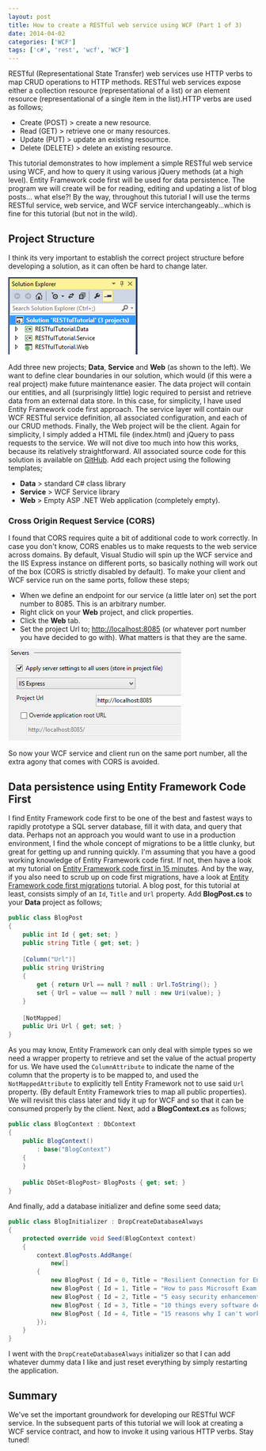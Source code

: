```yaml
---
layout: post
title: How to create a RESTful web service using WCF (Part 1 of 3)
date: 2014-04-02
categories: ['WCF']
tags: ['c#', 'rest', 'wcf', 'WCF']
---
```


RESTful (Representational State Transfer) web services use HTTP verbs to map CRUD operations to HTTP methods. RESTful web services expose either a collection resource (representational of a list) or an element resource (representational of a single item in the list).HTTP verbs are used as follows;

* Create (POST) > create a new resource.
* Read (GET) > retrieve one or many resources.
* Update (PUT) > update an existing resourπce.
* Delete (DELETE) > delete an existing resource.

This tutorial demonstrates to how implement a simple RESTful web service using WCF, and how to query it using various jQuery methods (at a high level). Entity Framework code first will be used for data persistence. The program we will create will be for reading, editing and updating a list of blog posts... what else?! By the way, throughout this tutorial I will use the terms RESTful service, web service, and WCF service interchangeably...which is fine for this tutorial (but not in the wild).

## Project Structure

I think its very important to establish the correct project structure before developing a solution, as it can often be hard to change later.

![Solution](solution1.png)

Add three new projects; **Data**, **Service** and **Web** (as shown to the left). We want to define clear boundaries in our solution, which would (if this were a real project) make future maintenance easier. The data project will contain our entities, and all (surprisingly little) logic required to persist and retrieve data from an external data store. In this case, for simplicity, I have used Entity Framework code first approach. The service layer will contain our WCF RESTful service definition, all associated configuration, and each of our CRUD methods. Finally, the Web project will be the client. Again for simplicity, I simply added a HTML file (index.html) and jQuery to pass requests to the service. We will not dive too much into how this works, because its relatively straightforward. All associated source code for this solution is available on [GitHub](https://github.com/jpreecedev/RESTfulTutorial). Add each project using the following templates;

* **Data** > standard C# class library
* **Service** > WCF Service library
* **Web** > Empty ASP .NET Web application (completely empty).

### Cross Origin Request Service (CORS)

I found that CORS requires quite a bit of additional code to work correctly. In case you don't know, CORS enables us to make requests to the web service across domains. By default, Visual Studio will spin up the WCF service and the IIS Express instance on different ports, so basically nothing will work out of the box (CORS is strictly disabled by default). To make your client and WCF service run on the same ports, follow these steps;

* When we define an endpoint for our service (a little later on) set the port number to 8085. This is an arbitrary number.
* Right click on your **Web** project, and click properties.
* Click the **Web** tab.
* Set the project Url to; [http://localhost:8085](http://localhost:8085 'http://localhost:8085') (or whatever port number you have decided to go with). What matters is that they are the same.

![Web](web1.png)

So now your WCF service and client run on the same port number, all the extra agony that comes with CORS is avoided.

## Data persistence using Entity Framework Code First

I find Entity Framework code first to be one of the best and fastest ways to rapidly prototype a SQL server database, fill it with data, and query that data. Perhaps not an approach you would want to use in a production environment, I find the whole concept of migrations to be a little clunky, but great for getting up and running quickly. I'm assuming that you have a good working knowledge of Entity Framework code first. If not, then have a look at my tutorial on [Entity Framework code first in 15 minutes](/entity-framework/entity-framework-code-first-in-15-minutes/). And by the way, if you also need to scrub up on code first migrations, have a look at [Entity Framework code first migrations](/entity-framework/wpf-entity-framework-code-first-migrations-in-a-production-environment/) tutorial. A blog post, for this tutorial at least, consists simply of an `Id`, `Title` and `Url` property. Add **BlogPost.cs** to your **Data** project as follows;

```csharp
public class BlogPost
{
    public int Id { get; set; }
    public string Title { get; set; }

    [Column("Url")]
    public string UriString
    {
        get { return Url == null ? null : Url.ToString(); }
        set { Url = value == null ? null : new Uri(value); }
    }

    [NotMapped]
    public Uri Url { get; set; }
}
```

As you may know, Entity Framework can only deal with simple types so we need a wrapper property to retrieve and set the value of the actual property for us. We have used the `ColumnAttribute` to indicate the name of the column that the property is to be mapped to, and used the `NotMappedAttribute` to explicitly tell Entity Framework not to use said `Url` property. (By default Entity Framework tries to map all public properties). We will revisit this class later and tidy it up for WCF and so that it can be consumed properly by the client. Next, add a **BlogContext.cs** as follows;

```csharp
public class BlogContext : DbContext
{
    public BlogContext()
        : base("BlogContext")
    {
    }

    public DbSet<BlogPost> BlogPosts { get; set; }
}
```

And finally, add a database initializer and define some seed data;

```csharp
public class BlogInitializer : DropCreateDatabaseAlways
{
    protected override void Seed(BlogContext context)
    {
        context.BlogPosts.AddRange(
            new[]
        {
            new BlogPost { Id = 0, Title = "Resilient Connection for Entity Framework 6", Url = new Uri("/entity-framework/resilient-connection-for-entity-framework-6/") },
            new BlogPost { Id = 1, Title = "How to pass Microsoft Exam 70-486 (Developing ASP.NET MVC 4 Web Applications) in 30 days", Url = new Uri("/career/pass-microsoft-exam-70-486-in-30-days/") },
            new BlogPost { Id = 2, Title = "5 easy security enhancements for your ASP .NET application", Url = new Uri("/dot-net/5-easy-security-enhancements-for-your-asp-net-application/") },
            new BlogPost { Id = 3, Title = "10 things every software developer should do in 2014", Url = new Uri("/career/10-things-every-software-developer-should-do-in-2014/") },
            new BlogPost { Id = 4, Title = "15 reasons why I can't work without JetBrains ReSharper", Url = new Uri("/career/15-reasons-why-i-cant-work-without-jetbrains-resharper/") }
        });
    }
}
```

I went with the `DropCreateDatabaseAlways` initializer so that I can add whatever dummy data I like and just reset everything by simply restarting the application.

## Summary

We've set the important groundwork for developing our RESTful WCF service. In the subsequent parts of this tutorial we will look at creating a WCF service contract, and how to invoke it using various HTTP verbs. Stay tuned!
